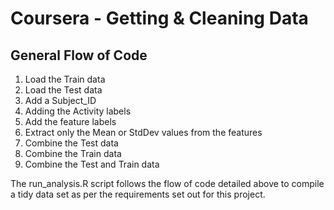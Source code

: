 Coursera - Getting & Cleaning Data
==================================

General Flow of Code
--------------------

1. Load the Train data
2. Load the Test data
3. Add a Subject_ID
4. Adding the Activity labels
5. Add the feature labels
6. Extract only the Mean or StdDev values from the features
7. Combine the Test data
8. Combine the Train data
9. Combine the Test and Train data


The run_analysis.R script follows the flow of code detailed above to compile a tidy data set as per the requirements set out for this project.
